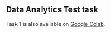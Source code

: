 ## Data Analytics  Test task

Task 1 is also available on [Google Colab](https://colab.research.google.com/drive/1jVOzD6TDYdwBc3lDtUveic5tSrEsVx3z?usp=sharing).
